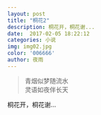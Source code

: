 ```yaml
---  
layout: post
title: "桐花2"
description: 桐花开，桐花谢...
date:  2017-02-05 18:22:12
categories: 小说
img: img02.jpg
color: '006666'
author: 夜雨
---  
```


>青烟似梦随流水  
>灵语如夜伴长天  

桐花开，桐花谢...